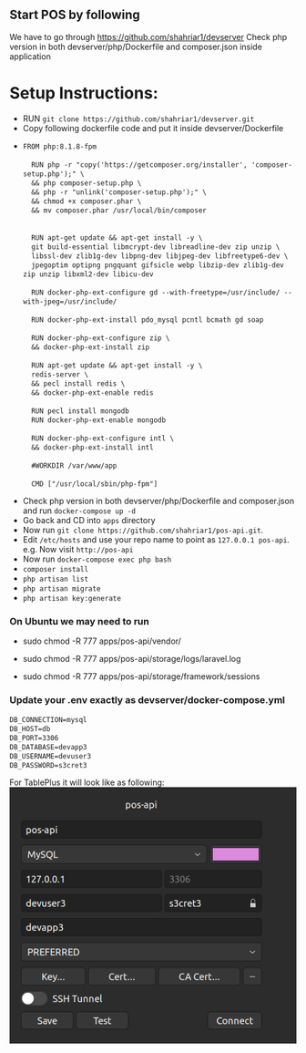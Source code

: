 ## Start POS by following
We have to go through https://github.com/shahriar1/devserver
Check php version in both devserver/php/Dockerfile and composer.json inside application

# Setup Instructions:

- RUN `git clone https://github.com/shahriar1/devserver.git`
- Copy following dockerfile code and put it inside devserver/Dockerfile
- ```
  FROM php:8.1.8-fpm

    RUN php -r "copy('https://getcomposer.org/installer', 'composer-setup.php');" \
    && php composer-setup.php \
    && php -r "unlink('composer-setup.php');" \
    && chmod +x composer.phar \
    && mv composer.phar /usr/local/bin/composer
    
    
    RUN apt-get update && apt-get install -y \
    git build-essential libmcrypt-dev libreadline-dev zip unzip \
    libssl-dev zlib1g-dev libpng-dev libjpeg-dev libfreetype6-dev \
    jpegoptim optipng pngquant gifsicle webp libzip-dev zlib1g-dev zip unzip libxml2-dev libicu-dev
    
    RUN docker-php-ext-configure gd --with-freetype=/usr/include/ --with-jpeg=/usr/include/
    
    RUN docker-php-ext-install pdo_mysql pcntl bcmath gd soap
    
    RUN docker-php-ext-configure zip \
    && docker-php-ext-install zip
    
    RUN apt-get update && apt-get install -y \
    redis-server \
    && pecl install redis \
    && docker-php-ext-enable redis
    
    RUN pecl install mongodb
    RUN docker-php-ext-enable mongodb
    
    RUN docker-php-ext-configure intl \
    && docker-php-ext-install intl
    
    #WORKDIR /var/www/app
    
    CMD ["/usr/local/sbin/php-fpm"]
  ```
- Check php version in both devserver/php/Dockerfile and composer.json and run `docker-compose up -d`
- Go back and CD into `apps` directory
- Now run `git clone https://github.com/shahriar1/pos-api.git`.
- Edit `/etc/hosts` and use your repo name to point as `127.0.0.1 pos-api`. e.g. Now visit `http://pos-api`
- Now run `docker-compose exec php bash`
- `composer install`
- `php artisan list`
- `php artisan migrate`
- `php artisan key:generate`
### On Ubuntu we may need to run 

- sudo chmod -R 777 apps/pos-api/vendor/

- sudo chmod -R 777 apps/pos-api/storage/logs/laravel.log

- sudo chmod -R 777 apps/pos-api/storage/framework/sessions

### Update your .env exactly as devserver/docker-compose.yml

```RUN 
DB_CONNECTION=mysql
DB_HOST=db
DB_PORT=3306
DB_DATABASE=devapp3
DB_USERNAME=devuser3
DB_PASSWORD=s3cret3
```
For TablePlus it will look like as following:
![img.png](img.png)
